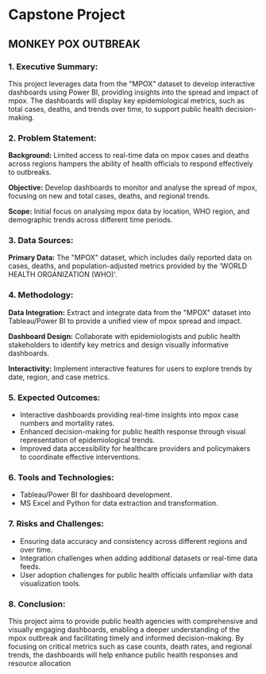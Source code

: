 # **Capstone Project**
## **MONKEY POX OUTBREAK**
### **1. Executive Summary:**
This project leverages data from the "MPOX" dataset to develop interactive dashboards using 
Power BI, providing insights into the spread and impact of mpox. The dashboards will display 
key epidemiological metrics, such as total cases, deaths, and trends over time, to support public 
health decision-making.

### 2. Problem Statement:
**Background:** Limited access to real-time data on mpox cases and deaths across regions 
hampers the ability of health officials to respond effectively to outbreaks.

**Objective:** Develop dashboards to monitor and analyse the spread of mpox, focusing on new 
and total cases, deaths, and regional trends.

**Scope:** Initial focus on analysing mpox data by location, WHO region, and demographic trends 
across different time periods.

### **3. Data Sources:**
**Primary Data:** The "MPOX" dataset, which includes daily reported data on cases, deaths, and 
population-adjusted metrics provided by the ‘WORLD HEALTH ORGANIZATION (WHO)’.

### **4. Methodology:**
**Data Integration:** Extract and integrate data from the "MPOX" dataset into Tableau/Power BI to 
provide a unified view of mpox spread and impact.

**Dashboard Design:** Collaborate with epidemiologists and public health stakeholders to identify 
key metrics and design visually informative dashboards.

**Interactivity:** Implement interactive features for users to explore trends by date, region, and 
case metrics.

### **5. Expected Outcomes:**
- Interactive dashboards providing real-time insights into mpox case numbers and 
mortality rates.
- Enhanced decision-making for public health response through visual representation of 
epidemiological trends.
- Improved data accessibility for healthcare providers and policymakers to coordinate 
effective interventions.

### **6. Tools and Technologies:**
- Tableau/Power BI for dashboard development.
- MS Excel and Python for data extraction and transformation.
 
### **7. Risks and Challenges:**
- Ensuring data accuracy and consistency across different regions and over time.
- Integration challenges when adding additional datasets or real-time data feeds.
- User adoption challenges for public health officials unfamiliar with data visualization 
tools.

### **8. Conclusion:**
This project aims to provide public health agencies with comprehensive and visually engaging 
dashboards, enabling a deeper understanding of the mpox outbreak and facilitating timely and 
informed decision-making. By focusing on critical metrics such as case counts, death rates, and 
regional trends, the dashboards will help enhance public health responses and resource 
allocation
